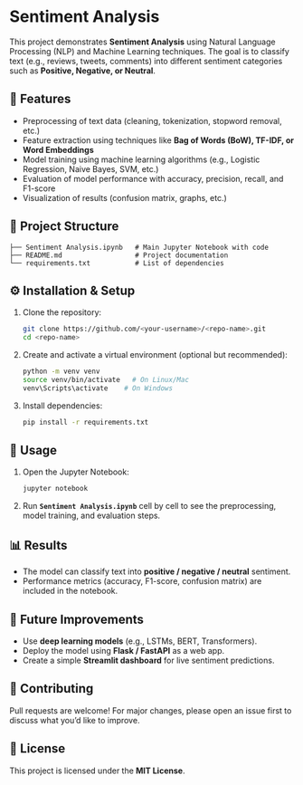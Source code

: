 # Sentiment Analysis

This project demonstrates **Sentiment Analysis** using Natural Language Processing (NLP) and Machine Learning techniques. The goal is to classify text (e.g., reviews, tweets, comments) into different sentiment categories such as **Positive, Negative, or Neutral**.

## 📌 Features
- Preprocessing of text data (cleaning, tokenization, stopword removal, etc.)
- Feature extraction using techniques like **Bag of Words (BoW), TF-IDF, or Word Embeddings**
- Model training using machine learning algorithms (e.g., Logistic Regression, Naive Bayes, SVM, etc.)
- Evaluation of model performance with accuracy, precision, recall, and F1-score
- Visualization of results (confusion matrix, graphs, etc.)

## 📂 Project Structure
```
├── Sentiment Analysis.ipynb   # Main Jupyter Notebook with code
├── README.md                  # Project documentation
└── requirements.txt           # List of dependencies
```

## ⚙️ Installation & Setup
1. Clone the repository:
   ```bash
   git clone https://github.com/<your-username>/<repo-name>.git
   cd <repo-name>
   ```

2. Create and activate a virtual environment (optional but recommended):
   ```bash
   python -m venv venv
   source venv/bin/activate   # On Linux/Mac
   venv\Scripts\activate    # On Windows
   ```

3. Install dependencies:
   ```bash
   pip install -r requirements.txt
   ```

## 🚀 Usage
1. Open the Jupyter Notebook:
   ```bash
   jupyter notebook
   ```
2. Run **`Sentiment Analysis.ipynb`** cell by cell to see the preprocessing, model training, and evaluation steps.

## 📊 Results
- The model can classify text into **positive / negative / neutral** sentiment.
- Performance metrics (accuracy, F1-score, confusion matrix) are included in the notebook.

## 📌 Future Improvements
- Use **deep learning models** (e.g., LSTMs, BERT, Transformers).
- Deploy the model using **Flask / FastAPI** as a web app.
- Create a simple **Streamlit dashboard** for live sentiment predictions.

## 🤝 Contributing
Pull requests are welcome! For major changes, please open an issue first to discuss what you’d like to improve.

## 📜 License
This project is licensed under the **MIT License**.
